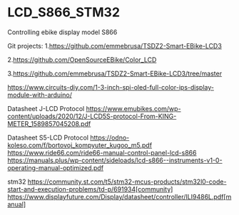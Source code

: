 # LCD_S866_STM32
Controlling ebike display model S866

Git projects:
1.https://github.com/emmebrusa/TSDZ2-Smart-EBike-LCD3

2.https://github.com/OpenSourceEBike/Color_LCD

3.https://github.com/emmebrusa/TSDZ2-Smart-EBike-LCD3/tree/master

https://www.circuits-diy.com/1-3-inch-spi-oled-full-color-ips-display-module-with-arduino/

Datasheet J-LCD Protocol
https://www.emubikes.com/wp-content/uploads/2020/12/J-LCD5S-protocol-From-KING-METER_1589857045208.pdf

Datasheet S5-LCD Protocol
https://odno-koleso.com/f/bortovoj_kompyuter_kugoo_m5.pdf
https://www.ride66.com/ride66-manual-control-panel-lcd-s866
https://manuals.plus/wp-content/sideloads/lcd-s866--instruments-v1-0-operating-manual-optimized.pdf

stm32
https://community.st.com/t5/stm32-mcus-products/stm32l0-code-start-and-execution-problems/td-p/691934[community]
https://www.displayfuture.com/Display/datasheet/controller/ILI9486L.pdf[manual]

